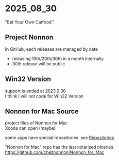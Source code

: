 # 2025_08_30
"Eat Your Own Catfood."

## Project Nonnon

In GitHub, each releases are managed by date

+ releasing 10th/20th/30th in a month internally
+ 30th release will be public

## Win32 Version

support is ended at 2023.9.30<br>
I think I will not code for Win32 Version<br>

## Nonnon for Mac Source

project files of Nonnon for Mac<br>
Xcode can open (maybe)<br>

some apps have special repositories. see [Repositories](https://github.com/cheznonnon?tab=repositories)<br>

"Nonnon for Mac" repo has the last notarized binaries.<br>
https://github.com/cheznonnon/Nonnon_for_Mac

